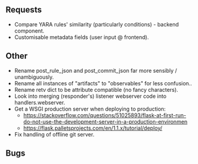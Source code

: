 ## Requests
*  Compare YARA rules' similarity (particularly conditions) - backend component.
*  Customisable metadata fields (user input @ frontend).

## Other
*  Rename post_rule_json and post_commit_json far more sensibly / unambiguously.
*  Rename all instances of "artifacts" to "observables" for less confusion..
* Rename retv dict to be attribute compatible (no fancy characters).
* Look into merging (responder's) listener webserver code into handlers.webserver.
* Get a WSGI production server when deploying to production:
    * https://stackoverflow.com/questions/51025893/flask-at-first-run-do-not-use-the-development-server-in-a-production-environmen
    * https://flask.palletsprojects.com/en/1.1.x/tutorial/deploy/
* Fix handling of offline git server.

## Bugs
